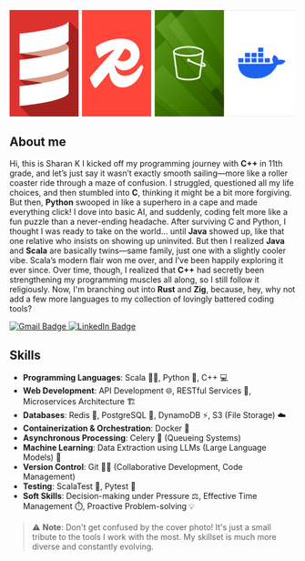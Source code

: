 ![Cover Image](assets/cover-image.png)

## About me

Hi, this is Sharan K I kicked off my programming journey with **C++** in 11th grade, and let’s just say it wasn’t exactly smooth sailing—more like a roller coaster ride through a maze of confusion. I struggled, questioned all my life choices, and then stumbled into **C**, thinking it might be a bit more forgiving. But then, **Python** swooped in like a superhero in a cape and made everything click! I dove into basic AI, and suddenly, coding felt more like a fun puzzle than a never-ending headache. After surviving C and Python, I thought I was ready to take on the world… until **Java** showed up, like that one relative who insists on showing up uninvited. But then I realized **Java** and **Scala** are basically twins—same family, just one with a slightly cooler vibe. Scala’s modern flair won me over, and I’ve been happily exploring it ever since. Over time, though, I realized that **C++** had secretly been strengthening my programming muscles all along, so I still follow it religiously. Now, I'm branching out into **Rust** and **Zig**, because, hey, why not add a few more languages to my collection of lovingly battered coding tools?

<a href="mailto:ksharan2001@gmail.com">
  <img src="https://img.shields.io/badge/Gmail-D14836?style=for-the-badge&logo=gmail&logoColor=white" alt="Gmail Badge"/>
</a>
<a href="https://www.linkedin.com/in/sharan-k-50b621210">
  <img src="https://img.shields.io/badge/LinkedIn-0077B5?style=for-the-badge&logo=linkedin&logoColor=white" alt="LinkedIn Badge"/>
</a>

## Skills

- **Programming Languages**: Scala 🧑‍💻, Python 🐍, C++ 💻
- **Web Development**: API Development 🌐, RESTful Services 🔗, Microservices Architecture 🏗️
- **Databases**: Redis 🔴, PostgreSQL 🐘, DynamoDB ⚡, S3 (File Storage) ☁️
- **Containerization & Orchestration**: Docker 🐋
- **Asynchronous Processing**: Celery 🐝 (Queueing Systems)
- **Machine Learning**: Data Extraction using LLMs (Large Language Models) 🤖
- **Version Control**: Git 🧑‍💻 (Collaborative Development, Code Management)
- **Testing**: ScalaTest 🧪, Pytest 🧪
- **Soft Skills**: Decision-making under Pressure ⚖️, Effective Time Management ⏱️, Proactive Problem-solving 💡

> ⚠️ **Note**: Don't get confused by the cover photo! It's just a small tribute to the tools I work with the most. My skillset is much more diverse and constantly evolving.


